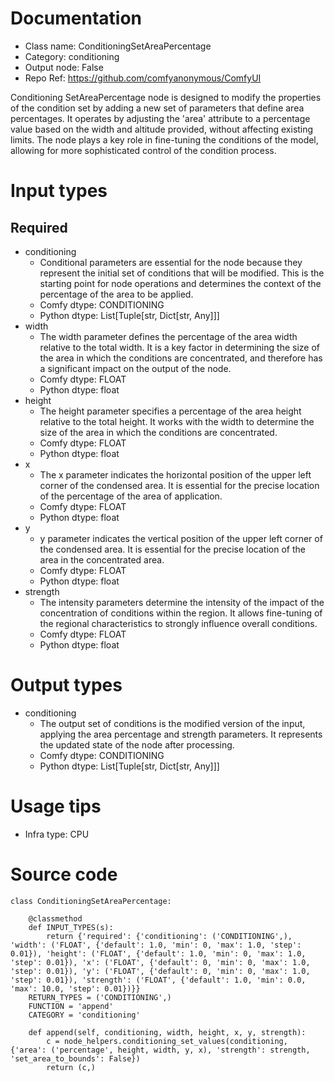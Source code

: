 # Documentation
- Class name: ConditioningSetAreaPercentage
- Category: conditioning
- Output node: False
- Repo Ref: https://github.com/comfyanonymous/ComfyUI

Conditioning SetAreaPercentage node is designed to modify the properties of the condition set by adding a new set of parameters that define area percentages. It operates by adjusting the 'area' attribute to a percentage value based on the width and altitude provided, without affecting existing limits. The node plays a key role in fine-tuning the conditions of the model, allowing for more sophisticated control of the condition process.

# Input types
## Required
- conditioning
    - Conditional parameters are essential for the node because they represent the initial set of conditions that will be modified. This is the starting point for node operations and determines the context of the percentage of the area to be applied.
    - Comfy dtype: CONDITIONING
    - Python dtype: List[Tuple[str, Dict[str, Any]]]
- width
    - The width parameter defines the percentage of the area width relative to the total width. It is a key factor in determining the size of the area in which the conditions are concentrated, and therefore has a significant impact on the output of the node.
    - Comfy dtype: FLOAT
    - Python dtype: float
- height
    - The height parameter specifies a percentage of the area height relative to the total height. It works with the width to determine the size of the area in which the conditions are concentrated.
    - Comfy dtype: FLOAT
    - Python dtype: float
- x
    - The x parameter indicates the horizontal position of the upper left corner of the condensed area. It is essential for the precise location of the percentage of the area of application.
    - Comfy dtype: FLOAT
    - Python dtype: float
- y
    - y parameter indicates the vertical position of the upper left corner of the condensed area. It is essential for the precise location of the area in the concentrated area.
    - Comfy dtype: FLOAT
    - Python dtype: float
- strength
    - The intensity parameters determine the intensity of the impact of the concentration of conditions within the region. It allows fine-tuning of the regional characteristics to strongly influence overall conditions.
    - Comfy dtype: FLOAT
    - Python dtype: float

# Output types
- conditioning
    - The output set of conditions is the modified version of the input, applying the area percentage and strength parameters. It represents the updated state of the node after processing.
    - Comfy dtype: CONDITIONING
    - Python dtype: List[Tuple[str, Dict[str, Any]]]

# Usage tips
- Infra type: CPU

# Source code
```
class ConditioningSetAreaPercentage:

    @classmethod
    def INPUT_TYPES(s):
        return {'required': {'conditioning': ('CONDITIONING',), 'width': ('FLOAT', {'default': 1.0, 'min': 0, 'max': 1.0, 'step': 0.01}), 'height': ('FLOAT', {'default': 1.0, 'min': 0, 'max': 1.0, 'step': 0.01}), 'x': ('FLOAT', {'default': 0, 'min': 0, 'max': 1.0, 'step': 0.01}), 'y': ('FLOAT', {'default': 0, 'min': 0, 'max': 1.0, 'step': 0.01}), 'strength': ('FLOAT', {'default': 1.0, 'min': 0.0, 'max': 10.0, 'step': 0.01})}}
    RETURN_TYPES = ('CONDITIONING',)
    FUNCTION = 'append'
    CATEGORY = 'conditioning'

    def append(self, conditioning, width, height, x, y, strength):
        c = node_helpers.conditioning_set_values(conditioning, {'area': ('percentage', height, width, y, x), 'strength': strength, 'set_area_to_bounds': False})
        return (c,)
```